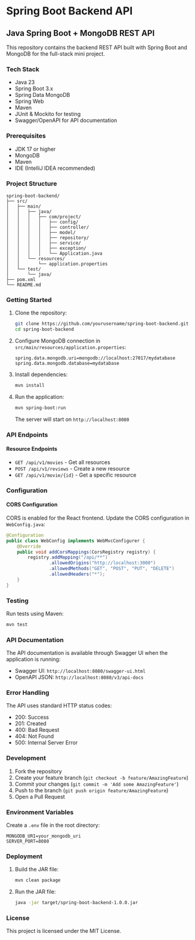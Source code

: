 # Spring Boot Backend API
## Java Spring Boot + MongoDB REST API

This repository contains the backend REST API built with Spring Boot and MongoDB for the full-stack mini project.

### Tech Stack

- Java 23
- Spring Boot 3.x
- Spring Data MongoDB
- Spring Web
- Maven
- JUnit & Mockito for testing
- Swagger/OpenAPI for API documentation

### Prerequisites

- JDK 17 or higher
- MongoDB
- Maven
- IDE (IntelliJ IDEA recommended)

### Project Structure

```
spring-boot-backend/
├── src/
│   ├── main/
│   │   ├── java/
│   │   │   ├── com/project/
│   │   │   │   ├── config/
│   │   │   │   ├── controller/
│   │   │   │   ├── model/
│   │   │   │   ├── repository/
│   │   │   │   ├── service/
│   │   │   │   ├── exception/
│   │   │   │   └── Application.java
│   │   └── resources/
│   │       └── application.properties
│   └── test/
│       └── java/
├── pom.xml
└── README.md
```

### Getting Started

1. Clone the repository:
   ```bash
   git clone https://github.com/yourusername/spring-boot-backend.git
   cd spring-boot-backend
   ```

2. Configure MongoDB connection in `src/main/resources/application.properties`:
   ```properties
   spring.data.mongodb.uri=mongodb://localhost:27017/mydatabase
   spring.data.mongodb.database=mydatabase
   ```

3. Install dependencies:
   ```bash
   mvn install
   ```

4. Run the application:
   ```bash
   mvn spring-boot:run
   ```
   The server will start on `http://localhost:8080`

### API Endpoints

#### Resource Endpoints
- `GET /api/v1/movies` - Get all resources
- `POST /api/v1/reviews` - Create a new resource
- `GET /api/v1/movie/{id}` - Get a specific resource

### Configuration

#### CORS Configuration
CORS is enabled for the React frontend. Update the CORS configuration in `WebConfig.java`:
```java
@Configuration
public class WebConfig implements WebMvcConfigurer {
    @Override
    public void addCorsMappings(CorsRegistry registry) {
        registry.addMapping("/api/**")
                .allowedOrigins("http://localhost:3000")
                .allowedMethods("GET", "POST", "PUT", "DELETE")
                .allowedHeaders("*");
    }
}
```

### Testing

Run tests using Maven:
```bash
mvn test
```

### API Documentation

The API documentation is available through Swagger UI when the application is running:
- Swagger UI: `http://localhost:8080/swagger-ui.html`
- OpenAPI JSON: `http://localhost:8080/v3/api-docs`

### Error Handling

The API uses standard HTTP status codes:
- 200: Success
- 201: Created
- 400: Bad Request
- 404: Not Found
- 500: Internal Server Error

### Development

1. Fork the repository
2. Create your feature branch (`git checkout -b feature/AmazingFeature`)
3. Commit your changes (`git commit -m 'Add some AmazingFeature'`)
4. Push to the branch (`git push origin feature/AmazingFeature`)
5. Open a Pull Request

### Environment Variables

Create a `.env` file in the root directory:
```
MONGODB_URI=your_mongodb_uri
SERVER_PORT=8080
```

### Deployment

1. Build the JAR file:
   ```bash
   mvn clean package
   ```

2. Run the JAR file:
   ```bash
   java -jar target/spring-boot-backend-1.0.0.jar
   ```

### License
This project is licensed under the MIT License.
